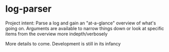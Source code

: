 # log-parser

Project intent: Parse a log and gain an "at-a-glance" overview of what's going on.
Arguments are available to narrow things down or look at specific items from the overview more indepth/verbosely

More details to come. Development is still in its infancy
